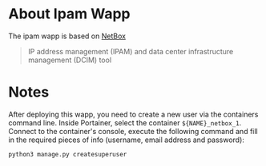 # About Ipam Wapp

The ipam wapp is based on [NetBox](https://github.com/netbox-community/netbox/)

> IP address management (IPAM) and data center infrastructure management (DCIM) tool

# Notes

After deploying this wapp, you need to create a new user via the containers command line. Inside Portainer, select the container ``${NAME}_netbox_1``. Connect to the container's console, execute the following command and fill in the required pieces of info (username, email address and password):

``python3 manage.py createsuperuser``
